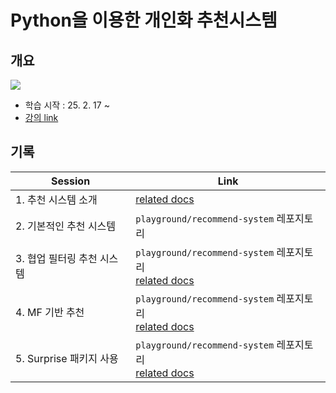 # Python을 이용한 개인화 추천시스템

## 개요
![](https://i.imgur.com/wmDdcXY.png)

- 학습 시작 : 25. 2. 17 ~
- [강의 link](https://www.inflearn.com/course/%ED%8C%8C%EC%9D%B4%EC%8D%AC-%EA%B0%9C%EC%9D%B8%ED%99%94-%EC%B6%94%EC%B2%9C%EC%8B%9C%EC%8A%A4%ED%85%9C)

## 기록
| **Session**        | **Link**                                                                                       |
| ------------------ | ---------------------------------------------------------------------------------------------- |
| 1. 추천 시스템 소개       | [related docs](./recommend-system-with-python/note1.md)                                        |
| 2. 기본적인 추천 시스템     | `playground/recommend-system` 레포지토리                                                            |
| 3. 협업 필터링 추천 시스템   | `playground/recommend-system` 레포지토리<br>[related docs](./recommend-system-with-python/note2.md) |
| 4. MF 기반 추천        | `playground/recommend-system` 레포지토리<br>[related docs](./recommend-system-with-python/note3.md) |
| 5. Surprise 패키지 사용 | `playground/recommend-system` 레포지토리<br>[related docs](./recommend-system-with-python/note4.md) |
